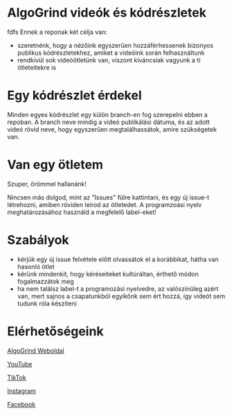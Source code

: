 # AlgoGrind videók és kódrészletek
fdfs
Ennek a reponak két célja van: 
- szeretnénk, hogy a nézőink egyszerűen hozzáférhessenek bizonyos publikus kódrészletekhez, amiket a videóink során felhasználtunk
- rendkívül sok videóötletünk van, viszont kíváncsiak vagyunk a ti ötleteitekre is

# Egy kódrészlet érdekel

Minden egyes kódrészlet egy külön branch-en fog szerepelni ebben a repoban.
A branch neve mindig a videó publikálási dátuma, és az adott videó rövid neve, hogy egyszerűen megtalálhassátok, amire szükségetek van.

# Van egy ötletem

Szuper, örömmel hallanánk!

Nincsen más dolgod, mint az "Issues" fülre kattintani, és egy új issue-t létrehozni, amiben röviden leírod az ötletedet. 
A programzoási nyelv meghatározásához használd a megfelelő label-eket!

# Szabályok
- kérjük egy új issue felvétele előtt olvassátok el a korábbikat, hátha van hasonló ötlet
- kérünk mindenkit, hogy kéréseiteket kultúráltan, érthető módon fogalmazzátok meg
- ha nem találsz label-t a programozási nyelvedre, az valószínűleg azért van, mert sajnos a csapatunkból egyikőnk sem ért hozzá, így videót sem tudunk róla készíteni

# Elérhetőségeink

[AlgoGrind Weboldal](https://algogrind.hu/)

[YouTube](https://www.youtube.com/channel/UC4Qa0LlM-yFwa6ffIKXmNCA)

[TikTok](https://www.tiktok.com/@algogrind)

[Instagram](https://www.instagram.com/algogrind/)

[Facebook](https://www.facebook.com/algogrind/)
